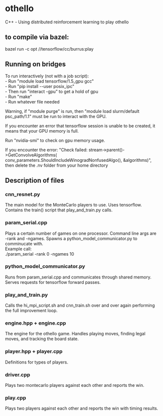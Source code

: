 # othello
C++ - Using distributed reinforcement learning to play othello

## to compile via bazel:
bazel run -c opt //tensorflow/cc/burrus:play

## Running on bridges

To run interactively (not with a job script):  
	- Run "module load tensorflow/1.5_gpu gcc"  
	- Run "pip install --user posix_ipc"  
	- Then run "interact -gpu" to get a hold of gpu  
	- Run "make"  
	- Run whatever file needed

Warning, if "module purge" is run, then "module load slurm/default psc_path/1.1" must be run to interact with the GPU.

If you encounter an error that tensorflow session is unable to be created, it means that your GPU memory is full.

Run "nvidia-smi" to check on gpu memory usage.

If you encounter the error: "Check failed: stream->parent()->GetConvolveAlgorithms( conv_parameters.ShouldIncludeWinogradNonfusedAlgo<T>(), &algorithms)", then delete the .nv folder from your home directory

## Description of files

### cnn_resnet.py
The main model for the MonteCarlo players to use. Uses tensorflow. Contains the train() script that play_and_train.py calls.

### param_serial.cpp
Plays a certain number of games on one processor. Command line args are -rank and -ngames. Spawns a python_model_communicator.py to comminucate with.  
Example call:  
./param_serial -rank 0 -ngames 10

### python_model_communicator.py
Runs from param_serial.cpp and communicates through shared memory. Serves requests for tensorflow forward passes.

### play_and_train.py
Calls the hi_mpi_script.sh and cnn_train.sh over and over again performing the full improvement loop.

### engine.hpp + engine.cpp
The engine for the othello game. Handles playing moves, finding legal moves, and tracking the board state.

### player.hpp + player.cpp
Definitions for types of players.

### driver.cpp
Plays two montecarlo players against each other and reports the win.

### play.cpp
Plays two players against each other and reports the win with timing results.
